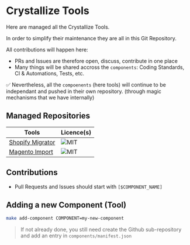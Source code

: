 # Crystallize Tools

Here are managed all the Crystallize Tools.

In order to simplify their maintenance they are all in this Git Repository.

All contributions will happen here:

- PRs and Issues are therefore open, discuss, contribute in one place
- Many things will be shared accross the `components`: Coding Standards, CI & Automations, Tests, etc.

✅ Nevertheless, all the `compoenents` (here tools) will continue to be independant and pushed in their own repository. (through magic mechanisms that we have internally)

## Managed Repositories

| Tools                                                                          | Licence(s) |
| ------------------------------------------------------------------------------ | ---------- |
| [Shopify Migrator](https://github.com/CrystallizeAPI/shopify-migration-script) | ![MIT]     |
| [Magento Import](https://github.com/CrystallizeAPI/crystallize-magento-import) | ![MIT]     |

## Contributions

- Pull Requests and Issues should start with `[$COMPONENT_NAME]`

## Adding a new Component (Tool)

```bash
make add-component COMPONENT=my-new-component
```

> If not already done, you still need create the Github sub-repository and add an entry in `components/manifest.json`

[mit]: https://img.shields.io/badge/license-MIT-green?style=flat-square&labelColor=black
